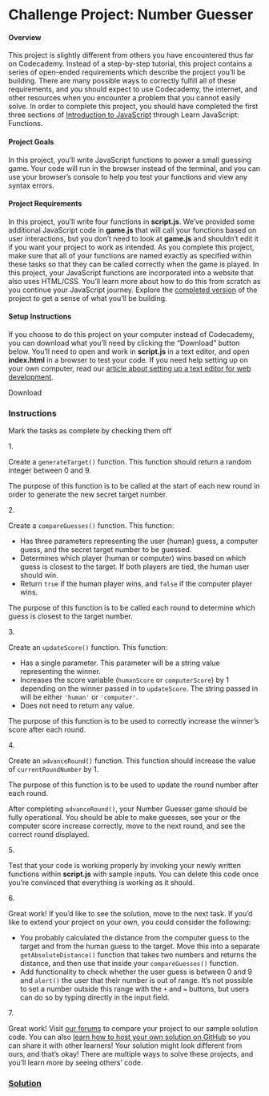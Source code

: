 # Challenge Project: Number Guesser

#### Overview

This project is slightly different from others you have encountered thus
far on Codecademy. Instead of a step-by-step tutorial, this project
contains a series of open-ended requirements which describe the project
you’ll be building. There are many possible ways to correctly fulfill
all of these requirements, and you should expect to use Codecademy, the
internet, and other resources when you encounter a problem that you
cannot easily solve. In order to complete this project, you should have
completed the first three sections of
<a href="https://www.codecademy.com/courses/introduction-to-javascript"
class="e14vpv2g1 gamut-xro1w8-ResetElement-Anchor-AnchorBase e1bhhzie0"
target="_blank">Introduction to JavaScript</a> through Learn JavaScript:
Functions.

#### Project Goals

In this project, you’ll write JavaScript functions to power a small
guessing game. Your code will run in the browser instead of the
terminal, and you can use your browser’s console to help you test your
functions and view any syntax errors.

#### Project Requirements

In this project, you’ll write four functions in **script.js**. We’ve
provided some additional JavaScript code in **game.js** that will call
your functions based on user interactions, but you don’t need to look at
**game.js** and shouldn’t edit it if you want your project to work as
intended. As you complete this project, make sure that all of your
functions are named exactly as specified within these tasks so that they
can be called correctly when the game is played. In this project, your
JavaScript functions are incorporated into a website that also uses
HTML/CSS. You’ll learn more about how to do this from scratch as you
continue your JavaScript journey. Explore the <a
href="https://content.codecademy.com/PRO/independent-practice-projects/number-guesser/example/index.html"
class="e14vpv2g1 gamut-xro1w8-ResetElement-Anchor-AnchorBase e1bhhzie0"
target="_blank" rel="noopener">completed version</a> of the project to
get a sense of what you’ll be building.

#### Setup Instructions

If you choose to do this project on your computer instead of Codecademy,
you can download what you’ll need by clicking the “Download” button
below. You’ll need to open and work in **script.js** in a text editor,
and open **index.html** in a browser to test your code. If you need help
setting up on your own computer, read our
<a href="https://www.codecademy.com/articles/visual-studio-code"
class="e14vpv2g1 gamut-xro1w8-ResetElement-Anchor-AnchorBase e1bhhzie0"
target="_blank">article about setting up a text editor for web
development</a>.

Download

### Instructions

Mark the tasks as complete by checking them off

1\.

Create a `generateTarget()` function. This function should return a
random integer between 0 and 9.

The purpose of this function is to be called at the start of each new
round in order to generate the new secret target number.

2\.

Create a `compareGuesses()` function. This function:

- Has three parameters representing the user (human) guess, a computer
  guess, and the secret target number to be guessed.
- Determines which player (human or computer) wins based on which guess
  is closest to the target. If both players are tied, the human user
  should win.
- Return `true` if the human player wins, and `false` if the computer
  player wins.

The purpose of this function is to be called each round to determine
which guess is closest to the target number.

3\.

Create an `updateScore()` function. This function:

- Has a single parameter. This parameter will be a string value
  representing the winner.
- Increases the score variable (`humanScore` or `computerScore`) by 1
  depending on the winner passed in to `updateScore`. The string passed
  in will be either `'human'` or `'computer'`.
- Does not need to return any value.

The purpose of this function is to be used to correctly increase the
winner’s score after each round.

4\.

Create an `advanceRound()` function. This function should increase the
value of `currentRoundNumber` by 1.

The purpose of this function is to be used to update the round number
after each round.

After completing `advanceRound()`, your Number Guesser game should be
fully operational. You should be able to make guesses, see your or the
computer score increase correctly, move to the next round, and see the
correct round displayed.

5\.

Test that your code is working properly by invoking your newly written
functions within **script.js** with sample inputs. You can delete this
code once you’re convinced that everything is working as it should.

6\.

Great work! If you’d like to see the solution, move to the next task. If
you’d like to extend your project on your own, you could consider the
following:

- You probably calculated the distance from the computer guess to the
  target and from the human guess to the target. Move this into a
  separate `getAbsoluteDistance()` function that takes two numbers and
  returns the distance, and then use that inside your `compareGuesses()`
  function.
- Add functionality to check whether the user guess is between 0 and 9
  and `alert()` the user that their number is out of range. It’s not
  possible to set a number outside this range with the `+` and `=`
  buttons, but users can do so by typing directly in the input field.

7\.

Great work! Visit <a
href="https://discuss.codecademy.com/t/number-guesser-challenge-project-javascript/462394"
class="e14vpv2g1 gamut-xro1w8-ResetElement-Anchor-AnchorBase e1bhhzie0"
target="_blank" rel="noopener">our forums</a> to compare your project to
our sample solution code. You can also
<a href="https://www.codecademy.com/learn/learn-git"
class="e14vpv2g1 gamut-xro1w8-ResetElement-Anchor-AnchorBase e1bhhzie0"
target="_blank">learn how to host your own solution on GitHub</a> so you
can share it with other learners! Your solution might look different
from ours, and that’s okay! There are multiple ways to solve these
projects, and you’ll learn more by seeing others’ code.

### [Solution](https://datttrian.github.io/codecademy/javascript-syntax-part-i/number-guesser-independent-practice/index.html)
